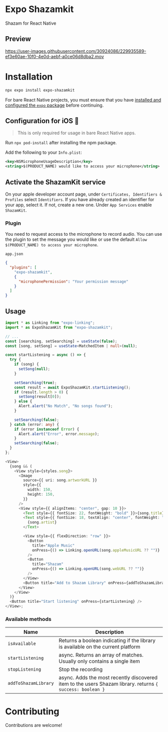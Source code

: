 # Expo Shazamkit

Shazam for React Native

## Preview

https://user-images.githubusercontent.com/30924086/229935589-ef3e60ae-10f0-4e0d-aebf-a0ce06d8dba2.mov

# Installation

```sh
npx expo install expo-shazamkit
```

For bare React Native projects, you must ensure that you have [installed and configured the `expo` package](https://docs.expo.dev/bare/installing-expo-modules/) before continuing.

## Configuration for iOS 🍏

> This is only required for usage in bare React Native apps.

Run `npx pod-install` after installing the npm package.

Add the following to your `Info.plist`:

```xml
<key>NSMicrophoneUsageDescription</key>
<string>$(PRODUCT_NAME) would like to access your microphone</string>
```

## Activate the ShazamKit service

On your apple developer account page, under `Certificates, Identifiers & Profiles` select `Identifiers`. If you have already created an identifier for your app, select it. If not, create a new one. Under `App Services` enable `ShazamKit`.

### Plugin

You need to request access to the microphone to record audio. You can use the plugin to set the message you would like or use the default `Allow $(PRODUCT_NAME) to access your microphone`.

`app.json`

```json
{
  "plugins": [
    "expo-shazamkit",
    {
      "microphonePermission": "Your permission message"
    }
  ]
}
```

## Usage

```ts
import * as Linking from "expo-linking";
import * as ExpoShazamKit from "expo-shazamkit";

// ...
const [searching, setSearching] = useState(false);
const [song, setSong] = useState<MatchedItem | null>(null);

const startListening = async () => {
  try {
    if (song) {
      setSong(null);
    }

    setSearching(true);
    const result = await ExpoShazamKit.startListening();
    if (result.length > 0) {
      setSong(result[0]);
    } else {
      Alert.alert("No Match", "No songs found");
    }

    setSearching(false);
  } catch (error: any) {
    if (error instanceof Error) {
      Alert.alert("Error", error.message);
    }
    setSearching(false);
  }
};

<View>
  {song && (
    <View style={styles.song}>
      <Image
        source={{ uri: song.artworkURL }}
        style={{
          width: 150,
          height: 150,
        }}
      />
      <View style={{ alignItems: "center", gap: 10 }}>
        <Text style={{ fontSize: 22, fontWeight: "bold" }}>{song.title}</Text>
        <Text style={{ fontSize: 18, textAlign: "center", fontWeight: "600" }}>
          {song.artist}
        </Text>

        <View style={{ flexDirection: "row" }}>
          <Button
            title="Apple Music"
            onPress={() => Linking.openURL(song.appleMusicURL ?? "")}
          />
          <Button
            title="Shazam"
            onPress={() => Linking.openURL(song.webURL ?? "")}
          />
        </View>
        <Button title="Add to Shazam Library" onPress={addToShazamLibrary} />
      </View>
    </View>
  )}
  <Button title="Start listening" onPress={startListening} />
</View>;
```

### Available methods

| Name                 | Description                                                                                               |
| -------------------- | --------------------------------------------------------------------------------------------------------- |
| `isAvailable`        | Returns a boolean indicating if the library is available on the current platform                          |
| `startListening`     | async. Returns an array of matches. Usually only contains a single item                                   |
| `stopListening`      | Stop the recording                                                                                        |
| `addToShazamLibrary` | async. Adds the most recently discovered item to the users Shazam library. returns `{ success: boolean }` |

# Contributing

Contributions are welcome!
